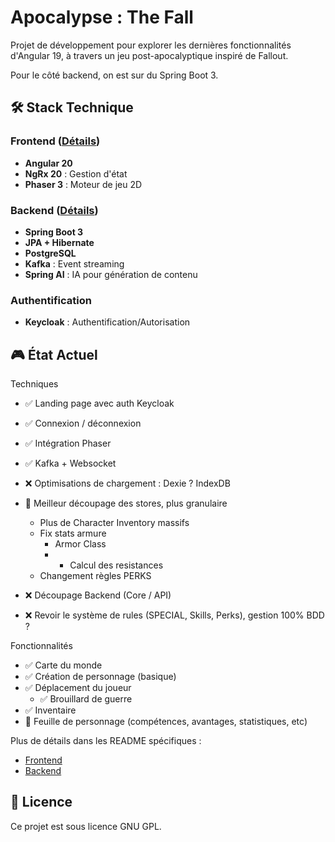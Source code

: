 # Apocalypse : The Fall

Projet de développement pour explorer les dernières fonctionnalités d'Angular 19, à travers un jeu post-apocalyptique
inspiré de Fallout.

Pour le côté backend, on est sur du Spring Boot 3.

## 🛠 Stack Technique

### Frontend ([Détails](frontend/README.md))

- **Angular 20**
- **NgRx 20** : Gestion d'état
- **Phaser 3** : Moteur de jeu 2D

### Backend ([Détails](backend/README.md))

- **Spring Boot 3**
- **JPA + Hibernate**
- **PostgreSQL**
- **Kafka** : Event streaming
- **Spring AI** : IA pour génération de contenu

### Authentification

- **Keycloak** : Authentification/Autorisation

## 🎮 État Actuel

Techniques

- ✅ Landing page avec auth Keycloak
- ✅ Connexion / déconnexion
- ✅ Intégration Phaser
- ✅ Kafka + Websocket
- ❌ Optimisations de chargement : Dexie ? IndexDB
- 🚧 Meilleur découpage des stores, plus granulaire
    - Plus de Character Inventory massifs
    - Fix stats armure
        - Armor Class
        -
            + Calcul des resistances

    + Changement règles PERKS
- ❌ Découpage Backend (Core / API)
- ❌ Revoir le système de rules (SPECIAL, Skills, Perks), gestion 100% BDD ?

Fonctionnalités

- ✅ Carte du monde
- ✅ Création de personnage (basique)
- ✅ Déplacement du joueur
    - ✅ Brouillard de guerre
- ✅ Inventaire
- 🚧 Feuille de personnage (compétences, avantages, statistiques, etc)

Plus de détails dans les README spécifiques :

- [Frontend](frontend/README.md)
- [Backend](backend/README.md)

## 📄 Licence

Ce projet est sous licence GNU GPL. 